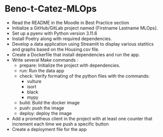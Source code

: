 # Beno-t-Catez-MLOps

- Read the README in the Moodle in Best Practice section
- Initialize a GitHub/GitLab project named {Firstname Lastname MLOps}.
- Set up a pyenv with Python version 3.11.6
- Install Poetry along with required dependencies.
- Develop a data application using Streamlit to display various statitics and graphs based on the Housing.csv file.
- Create a Dockerfile that install dependencies and run the app.
- Write several Make commands :
    - prepare: Initialize the project with dependencies.
    - run: Run the data app
    - check: Verify formating of the python files with the commands:
        - vulture
        - isort
        - black
        - mypy
    - build: Build the docker image
    - push: push the image
    - deploy: deploy the image
- Add a prometheus client in the project with at least one counter that increment each time we push a specific button
- Create a deployment file for the app
